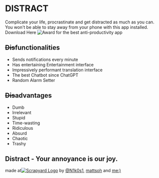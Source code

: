 # DISTRACT
Complicate your life, procrastinate and get distracted as much as you can. You won't be able to stay away from your phone with this app installed.
Download Here
![Award for the best anti-productivity app](https://hc-cdn.hel1.your-objectstorage.com/s/v3/53e83138c5afd742a5cf7d9458593f5273f2aeb3_a__5_.png)
## ~~Dis~~functionalities
- Sends notifications every minute
- Has entertaining Entertainment interface
- Impressively performant translation interface
- The best Chatbot since ChatGPT
- Random Alarm Setter
## ~~Dis~~advantages
- Dumb
- Irrelevant
- Stupid
- Time-wasting
- Ridiculous
- Absurd
- Chaotic
- Trashy

## Distract - Your annoyance is our joy.
made at[![Scrapyard Logo](https://scrapyard.hackclub.com/elements/wordmark.svg)](https://scrapyard.hackclub.com) by
[@N1k0s1](https://github.com/N1k0s1), [mattsoh](https://github.com/mattsoh) and [me:)](https://github.com/Cosmin-Mare)
